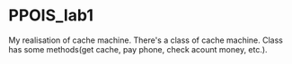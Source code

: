 # PPOIS_lab1
<p>My realisation of cache machine. There's a class of cache machine. Class has some methods(get cache, pay phone, check acount money, etc.).</p>
<img src="https://user-images.githubusercontent.com/91563352/223939712-c15ca55c-c04b-44fe-aa1c-a3f3e8dc2a9f.png" alt="">
<img src="https://www.alfisti.by/wp-content/uploads/2017/08/06_ar_montreal_1970-without-spoiler.jpg" alt="">
